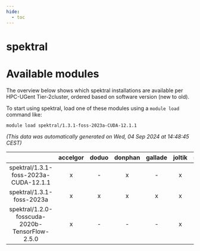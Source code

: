 ```yaml
---
hide:
  - toc
---
```


spektral
========

# Available modules


The overview below shows which spektral installations are available per HPC-UGent Tier-2cluster, ordered based on software version (new to old).

To start using spektral, load one of these modules using a `module load` command like:

```shell
module load spektral/1.3.1-foss-2023a-CUDA-12.1.1
```

*(This data was automatically generated on Wed, 04 Sep 2024 at 14:48:45 CEST)*  

| |accelgor|doduo|donphan|gallade|joltik|shinx|skitty|
| :---: | :---: | :---: | :---: | :---: | :---: | :---: | :---: |
|spektral/1.3.1-foss-2023a-CUDA-12.1.1|x|-|x|-|x|-|-|
|spektral/1.3.1-foss-2023a|x|x|x|x|x|x|x|
|spektral/1.2.0-fosscuda-2020b-TensorFlow-2.5.0|x|-|-|-|x|-|-|
